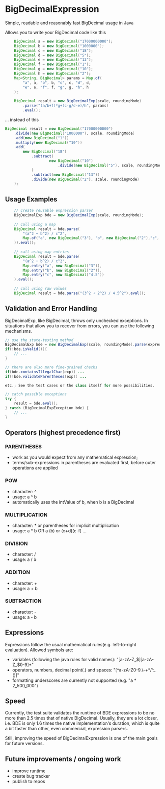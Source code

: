 # BigDecimalExpression
Simple, readable and reasonably fast BigDecimal usage in Java

Allows you to write your BigDecimal code like this
```Java
    BigDecimal a = new BigDecimal("17000000000");
    BigDecimal b = new BigDecimal("1000000");
    BigDecimal c = new BigDecimal("18");
    BigDecimal d = new BigDecimal("5");
    BigDecimal e = new BigDecimal("13");
    BigDecimal f = new BigDecimal("1");
    BigDecimal g = new BigDecimal("10");
    BigDecimal h = new BigDecimal("2");
    Map<String, BigDecimal> params = Map.of(
        "a", a, "b", b, "c", c, "d", d, 
        "e", e, "f", f, "g", g, "h", h
    );
    
    BigDecimal result = new BigDecimalExp(scale, roundingMode)
        .parse("(a/b+f)*g+(c-g/d-e)/h", params)
        .eval();
```


... instead of this
```Java
BigDecimal result = new BigDecimal("17000000000")
    .divide(new BigDecimal("1000000"), scale, roundingMode)
    .add(new BigDecimal("1"))
    .multiply(new BigDecimal("10"))
    .add(
        new BigDecimal("18")
            .subtract(
                    new BigDecimal("10")
                        .divide(new BigDecimal("5"), scale, roundingMode)
            )
            .subtract(new BigDecimal("13"))
            .divide(new BigDecimal("2"), scale, roundingMode)
    );
```

## Usage Examples
```Java
    // create reusable expression parser
    BigDecimalExp bde = new BigDecimalExp(scale, roundingMode);
    
    // call using a map
    BigDecimal result = bde.parse(
        "(a^2 + b^2) / c^2", 
        Map.of("a", new BigDecimal("3"), "b", new BigDecimal("2"),"c", new BigDecimal("4.5")
    )).eval();
    
    // call using map entries
    BigDecimal result = bde.parse(
        "(a^2 + b^2) / c^2",
        Map.entry("a", new BigDecimal("3")),
        Map.entry("b", new BigDecimal("2")),
        Map.entry("c", new BigDecimal("4.5"))
    ).eval();
    
    // call using raw values
    BigDecimal result = bde.parse("(3^2 + 2^2) / 4.5^2").eval();
```

## Validation and Error Handling

BigDecimalExp, like BigDecimal, throws only unchecked exceptions. In situations that allow you
 to recover from errors, you can use the following mechanisms.

```Java
// use the state-testing method
BigDecimalExp bde = new BigDecimalExp(scale, roundingMode).parse(expression, params);
if(!bde.isValid()){
    // ...
}

// there are also more fine-grained checks
if(bde.containsIllegalChar(exp)) ... 
if(!bde.validateParentheses(exp)) ...  

etc.; See the test cases or the class itself for more possibilities.

// catch possible exceptions
try {
    result = bde.eval();
} catch (BigDecimalExpException bde) {
    // ...
}
```


## Operators (highest precedence first)
### PARENTHESES
* work as you would expect from any mathematical expression;
* terms/sub-expressions in parentheses are evaluated first, before outer operations are applied
### POW
* character: ^
* usage: a ^ b
* automatically uses the intValue of b, when b is a BigDecimal
### MULTIPLICATION
* character: * or parentheses for implicit multiplication
* usage: a * b OR a (b) or (c+d)(e-f) ...
### DIVISION
* character: /
* usage: a / b
### ADDITION
* character: +
* usage: a + b
### SUBTRACTION
* character: -
* usage: a - b

## Expressions
Expressions follow the usual mathematical rules(e.g. left-to-right evaluation). Allowed symbols are:
* variables (following the java rules for valid names): "[a-zA-Z_$][a-zA-Z_$0-9]*"
* operators, numbers, decimal point(.) and spaces: "[^a-zA-Z0-9.\\-+*/^_ ()]"
* formatting underscores are currently not supported (e.g. "a * 2_500_000")

## Speed
Currently, the test suite validates the runtime of BDE expressions to be no more than 2.5 times 
that of native BigDecimal. Usually, they are a lot closer, i.e. BDE is only 1.6 times the native implementation's duration, which
is quite a bit faster than other, even commercial, expression parsers.

Still, improving the speed of BigDecimalExpression is one of the main goals for future versions.

## Future improvements / ongoing work
* improve runtime
* create bug tracker
* publish to repos